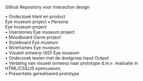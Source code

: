 Github Repository voor Interaction design

•	Onderzoek klant en product </br>
	Eye museum project
•	Persona </br>
	Eye museum project </br>
•	Userstories
	Eye museum project </br>
•	Moodboard
	Game project </br>
•	Styleboard
	Eye museum </br>
•	Wireframes
	Eye museum </br>
•	Visueel ontwerp (XD)
	Eye museum </br>
•	Onderzoek testen met de doelgroep
	Input Output </br>
•	Vertaling van visueel ontwerp naar prototype d.m.v. realisatie in HTML/CSS/JS
	eyemuseum, </br>
•	Presentatie gerealiseerd prototype


